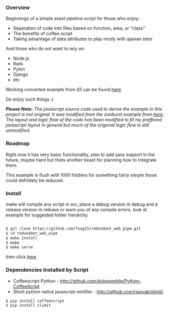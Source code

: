 ### Overview

Beginnings of a simple asset pipeline script for those who enjoy:

  * Seperation of code into files based on function, area, or "class"
  * The benefits of coffee script
  * Taking advantage of data attributes to play nicely with ajaxian sites

And those who do not want to rely on:

  * Node.js
  * Rails
  * Pylon
  * Django
  * etc
 
Working converted example from d3 can be found [here](http://fuag15.github.com/redundant_web_pipe/example/sunburst.html).  

Do enjoy such things :)

**Please Note:** *The javascript source code used to derive the example in this project is not original. 
It was modified from the sunburst example from [here](https://github.com/mbostock/d3); 
The layout and logic flow of the code has been modified to fit my preffered javascript layout in general but much of the origonal logic flow is still unmodified.*

### Roadmap

Right now it has very basic functionality, plan to add sass support in the future, 
maybe haml but thats another beast for planning how to integrate them.

This example is flush with 1000 foldiers for something fairly simple those could definitely be reduced.

### Install

make will compile any script in src, place a debug version in debug and a release version in 
release or warn you of any compile errors. look at example for suggested folder hierarchy.

```bash

$ git clone https://github.com/fuag15/redundant_web_pipe.git
$ cd redundant_web_pipe
$ make install
$ make
$ make serve

```

then click [here](http://localhost:8888/sunburst.html)

### Dependencies Installed by Script

  * Coffeescript-Python - http://github.com/doloopwhile/Python-CoffeeScript
  * Slimit python native javascript minifier - http://github.com/rspivak/slimit/

```bash
$ pip install coffeescript
$ pip install slimit
``` 
